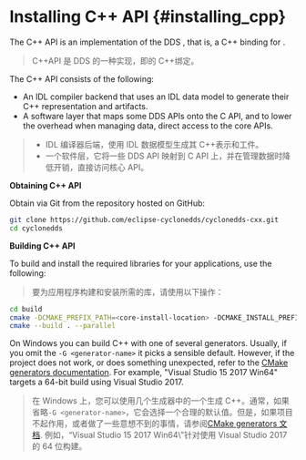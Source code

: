 # Installing C++ API {#installing_cpp}

The C++ API is an implementation of the DDS , that is, a C++ binding for .

> C++API 是 DDS 的一种实现，即的 C++绑定。

The C++ API consists of the following:

- An IDL compiler backend that uses an IDL data model to generate their C++ representation and artifacts.
- A software layer that maps some DDS APIs onto the C API, and to lower the overhead when managing data, direct access to the core APIs.

> - IDL 编译器后端，使用 IDL 数据模型生成其 C++表示和工件。
> - 一个软件层，它将一些 DDS API 映射到 C API 上，并在管理数据时降低开销，直接访问核心 API。

**Obtaining C++ API**

Obtain via Git from the repository hosted on GitHub:

```bash
git clone https://github.com/eclipse-cyclonedds/cyclonedds-cxx.git
cd cyclonedds
```

**Building C++ API**

To build and install the required libraries for your applications, use the following:

> 要为应用程序构建和安装所需的库，请使用以下操作：

```bash
cd build
cmake -DCMAKE_PREFIX_PATH=<core-install-location> -DCMAKE_INSTALL_PREFIX=<install-location> -DBUILD_EXAMPLES=ON ..
cmake --build . --parallel
```

On Windows you can build C++ with one of several generators. Usually, if you omit the `-G <generator-name>` it picks a sensible default. However, if the project does not work, or does something unexpected, refer to the [CMake generators documentation](https://cmake.org/cmake/help/latest/manual/cmake-generators.7.html). For example, \"Visual Studio 15 2017 Win64\" targets a 64-bit build using Visual Studio 2017.

> 在 Windows 上，您可以使用几个生成器中的一个生成 C++。通常，如果省略`-G <generator-name>`，它会选择一个合理的默认值。但是，如果项目不起作用，或者做了一些意想不到的事情，请参阅[CMake generators 文档](https://cmake.org/cmake/help/latest/manual/cmake-generators.7.html). 例如，“Visual Studio 15 2017 Win64\”针对使用 Visual Studio 2017 的 64 位构建。
